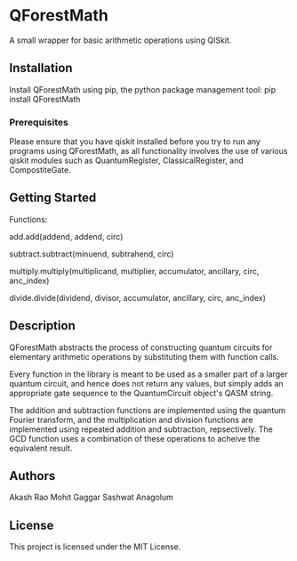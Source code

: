 # QForestMath

A small wrapper for basic arithmetic operations using QISkit.

## Installation

Install QForestMath using pip, the python package management tool:
pip install QForestMath

### Prerequisites

Please ensure that you have qiskit installed before you try to run any
programs using QForestMath, as all functionality involves the use of
various qiskit modules such as QuantumRegister, ClassicalRegister, and CompostiteGate.

## Getting Started

Functions:

add.add(addend, addend, circ)

subtract.subtract(minuend, subtrahend, circ)

multiply.multiply(multiplicand, multiplier, accumulator, ancillary, 	circ, anc_index)

divide.divide(dividend, divisor, accumulator, ancillary, circ, anc_index)

## Description

QForestMath abstracts the process of constructing quantum circuits for
elementary arithmetic operations by substituting them with function calls. 

Every function in the library is meant to be used as a smaller part of a larger quantum circuit, and hence does not return any values, but simply adds an appropriate gate sequence to the QuantumCircuit object's QASM string.

The addition and subtraction functions are implemented using the quantum Fourier transform, and the multiplication and division functions are implemented using repeated addition and subtraction, repsectively. The GCD function uses a combination of these operations to acheive the equivalent result.

## Authors

Akash Rao
Mohit Gaggar
Sashwat Anagolum

## License

This project is licensed under the MIT License.






